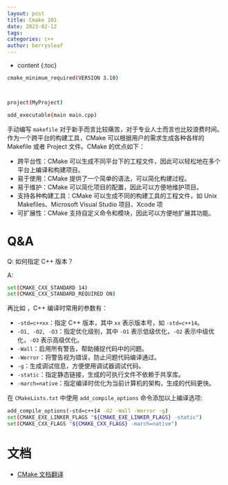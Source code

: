 ```yaml
---
layout: post
title: Cmake 101
date: 2023-02-12
tags: 
categories: c++
author: berrysleaf
---
```

* content
{:toc}



```bash
cmake_minimum_required(VERSION 3.10)



project(MyProject)

add_executable(main main.cpp)
```

手动编写 `makefile` 对于新手而言比较痛苦，对于专业人士而言也比较浪费时间。作为一个跨平台的构建工具，CMake 可以根据用户的需求生成各种各样的 Makefile 或者 Project 文件。CMake 的优点如下：
- 跨平台性：CMake 可以生成不同平台下的工程文件，因此可以轻松地在多个平台上编译和构建项目。
- 易于使用：CMake 提供了一个简单的语法，可以简化构建过程。
- 易于维护：CMake 可以简化项目的配置，因此可以方便地维护项目。
- 支持各种构建工具：CMake 可以生成不同的构建工具的工程文件，如 Unix Makefiles、Microsoft Visual Studio 项目、Xcode 项
- 可扩展性：CMake 支持自定义命令和模块，因此可以方便地扩展其功能。

# Q&A
Q: 如何指定 C++ 版本？

A: 
```bash
set(CMAKE_CXX_STANDARD 14)
set(CMAKE_CXX_STANDARD_REQUIRED ON)
```
再比如 ，C++ 编译时常用的参数有：
- `-std=c++xx`：指定 C++ 版本，其中 `xx` 表示版本号，如 `-std=c++14`。
- `-O1, -O2, -O3`：指定优化级别，其中 `-O1` 表示低级优化，`-O2` 表示中级优化，`-O3` 表示高级优化。
- `-Wall`：启用所有警告，帮助捕捉代码中的问题。
- `-Werror`：将警告视为错误，防止问题代码编译通过。
- `-g`：生成调试信息，方便使用调试器调试代码。
- `-static`：指定静态链接，生成的可执行文件不依赖于共享库。
- `-march=native`：指定编译时优化为当前计算机的架构，生成的代码更快。

在 `CMakeLists.txt` 中使用 `add_compile_options` 命令添加以上编译选项:

```bash
add_compile_options(-std=c++14 -O2 -Wall -Werror -g)
set(CMAKE_EXE_LINKER_FLAGS "${CMAKE_EXE_LINKER_FLAGS} -static")
set(CMAKE_CXX_FLAGS "${CMAKE_CXX_FLAGS} -march=native")
```


# 文档
- [CMake 文档翻译](https://www.jianshu.com/p/7326f9167fae)
